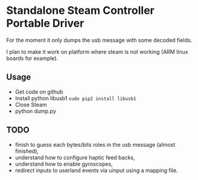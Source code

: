 # Standalone Steam Controller Portable Driver

For the moment it only dumps the usb message with some decoded fields.

I plan to make it work on platform where steam is not working (ARM linux boards for example).

## Usage

 * Get code on github
 * Install python libusb1 `sudo pip2 install libusb1`
 * Close Steam
 * python dump.py

## TODO

 - finish to guess each bytes/bits roles in the usb message (almost finished),
 - understand how to configure haptic feed backs,
 - understand how to enable gyroscopes,
 - redirect inputs to userland events via uinput using a mapping file.
